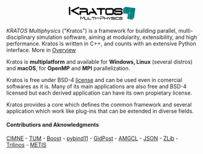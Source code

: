 <p align=center><img height="36.100%" width="36.100%" src="https://raw.githubusercontent.com/KratosMultiphysics/Documentation/master/Wiki_files/Home/kratos.png"></p>

_KRATOS Multiphysics_ ("Kratos") is a framework for building parallel, multi-disciplinary simulation software, aiming at modularity, extensibility, and high performance. Kratos is written in C++, and counts with an extensive Python interface. More in [Overview](https://github.com/KratosMultiphysics/Kratos/wiki/Overview)

Kratos is __multiplatform__ and available for __Windows, Linux__ (several distros) and __macOS__, for  __OpenMP__ and __MPI__ parallelization.

Kratos is free under BSD-4 [license](https://github.com/KratosMultiphysics/Kratos/wiki/Licence) and can be used even in comercial softwares as it is. Many of its main applications are also free and BSD-4 licensed but each derived application can have its own propietary license.

Kratos provides a core which defines the common framework and several application which work like plug-ins that can be extended in diverse fields.

#### Contributiors and Aknowledgments

[CIMNE](http://www.cimne.com) - [TUM](https://www.st.bgu.tum.de/) - [Boost](http://www.boost.org/) - [pybind11](https://github.com/pybind/pybind11) - [GidPost](https://www.gidhome.com/gid-plus/tools/476/gidpost/) - [AMGCL](https://github.com/ddemidov/amgcl) - [JSON](https://github.com/nlohmann/json) - [ZLib](https://zlib.net/) - [Trilinos](https://trilinos.org/) - [METIS](http://glaros.dtc.umn.edu/gkhome/views/metis)
